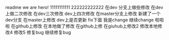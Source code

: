 readme
we are hero!
11111111111
222222222222
在dev 分支上做些修改
在dev上做二次修改
在dev三次修改
dev上四次修改
在master分支上修改
新建了一个dev分支
在master上修改 dev上是否更新
fix下面 
我是change
继续change
啦啦啦
在github上修改
在本地做了修改
在github上修
在giuhub上修改2
修改本地修改4
修改5
修复bug
继续修复bug
